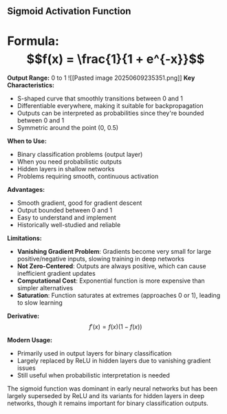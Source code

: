 ## Sigmoid Activation Function

# **Formula:** $$f(x) = \frac{1}{1 + e^{-x}}$$

**Output Range:** 0 to 1
![[Pasted image 20250609235351.png]]
**Key Characteristics:**

- S-shaped curve that smoothly transitions between 0 and 1
- Differentiable everywhere, making it suitable for backpropagation
- Outputs can be interpreted as probabilities since they're bounded between 0 and 1
- Symmetric around the point (0, 0.5)

**When to Use:**

- Binary classification problems (output layer)
- When you need probabilistic outputs
- Hidden layers in shallow networks
- Problems requiring smooth, continuous activation

**Advantages:**

- Smooth gradient, good for gradient descent
- Output bounded between 0 and 1
- Easy to understand and implement
- Historically well-studied and reliable

**Limitations:**

- **Vanishing Gradient Problem**: Gradients become very small for large positive/negative inputs, slowing training in deep networks
- **Not Zero-Centered**: Outputs are always positive, which can cause inefficient gradient updates
- **Computational Cost**: Exponential function is more expensive than simpler alternatives
- **Saturation**: Function saturates at extremes (approaches 0 or 1), leading to slow learning

**Derivative:** $$f'(x) = f(x)(1 - f(x))$$

**Modern Usage:**

- Primarily used in output layers for binary classification
- Largely replaced by ReLU in hidden layers due to vanishing gradient issues
- Still useful when probabilistic interpretation is needed

The sigmoid function was dominant in early neural networks but has been largely superseded by ReLU and its variants for hidden layers in deep networks, though it remains important for binary classification outputs.